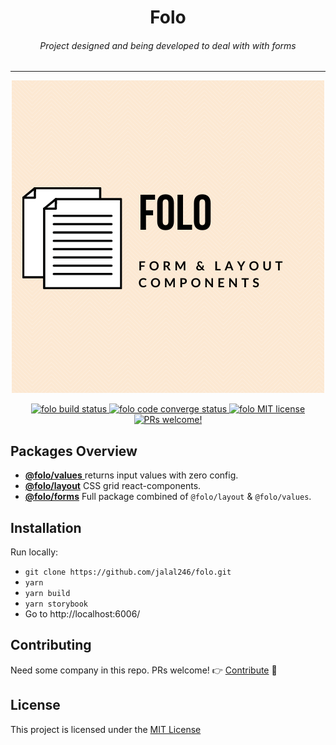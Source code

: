 <h1 align="center">
  Folo
</h1>

<h6 align="center">
Project designed and being developed to deal with with forms
</h6>
<hr />

<!-- gif made by: https://github.com/NickeManarin/ScreenToGif/wiki/help  -->

<p align="center">
  <img src="https://raw.githubusercontent.com/jalal246/folo/dev/FOLO.png" alt="folo live example" />
</p>

<p align="center">
<a href="https://github.com/jalal246/folo">
  <img src="https://img.shields.io/github/workflow/status/jalal246/folo/CI" alt="folo build status" />
</a>
<a href="https://codecov.io/gh/jalal246/folo">
  <img src="https://img.shields.io/codecov/c/github/jalal246/folo.svg" alt="folo code converge status" />
</a>
<a href="https://github.com/jalal246/folo/blob/master/LICENSE">
  <img src="https://img.shields.io/github/license/mashape/apistatus.svg" alt="folo MIT license" />
</a>
<a href="https://github.com/jalal246/folo/pulls">
  <img src="https://img.shields.io/badge/PRs-welcome-brightgreen.svg" alt="PRs welcome!" />
</a>
</p>

## Packages Overview

- [**@folo/values** ](https://github.com/jalal246/folo/tree/master/packages/folo-values) returns input values with zero config.
- [**@folo/layout**](https://github.com/jalal246/folo/tree/master/packages/folo-layout) CSS grid react-components.
- [**@folo/forms**](https://github.com/jalal246/folo/tree/master/packages/folo-forms) Full package combined of `@folo/layout` & `@folo/values`.

## Installation

Run locally:

- `git clone https://github.com/jalal246/folo.git`
- `yarn`
- `yarn build`
- `yarn storybook`
- Go to http://localhost:6006/

## Contributing

Need some company in this repo. PRs welcome! :point_right: [Contribute](CONTRIBUTING.md) :blue_heart:

## License

This project is licensed under the [MIT License](https://github.com/jalal246/folo/blob/master/LICENSE)
